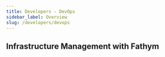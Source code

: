 ```yaml
---
title: Developers - DevOps
sidebar_label: Overview
slug: /developers/devops
---
```


## Infrastructure Management with Fathym
